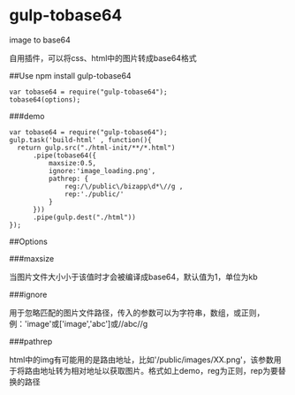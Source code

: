 # gulp-tobase64
image to base64

自用插件，可以将css、html中的图片转成base64格式

##Use
    npm install gulp-tobase64
    
    var tobase64 = require("gulp-tobase64");
    tobase64(options);

###demo

    var tobase64 = require("gulp-tobase64");
    gulp.task('build-html' , function(){
      return gulp.src("./html-init/**/*.html")
          .pipe(tobase64({
              maxsize:0.5,        
              ignore:'image_loading.png',
              pathrep: {
                  reg:/\/public\/bizapp\d*\//g ,
                  rep:'./public/'
              }
          }))
          .pipe(gulp.dest("./html"))
    });

##Options

###maxsize

当图片文件大小小于该值时才会被编译成base64，默认值为1，单位为kb

###ignore

用于忽略匹配的图片文件路径，传入的参数可以为字符串，数组，或正则，例：'image'或['image','abc']或/\/abc\//g

###pathrep

html中的img有可能用的是路由地址，比如'/public/images/XX.png'，该参数用于将路由地址转为相对地址以获取图片。格式如上demo，reg为正则，rep为要替换的路径
